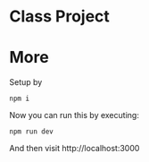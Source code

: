 # Class Project
# More
Setup by
```
npm i
```
Now you can run this by executing:
```
npm run dev
```
And then visit http://localhost:3000
